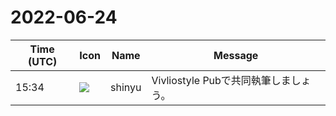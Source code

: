 # 2022-06-24

|Time (UTC)|Icon|Name|Message|
|---|---|---|---|
|15:34|![](https://avatars.slack-edge.com/2018-04-27/354445776386_e258f5ed5ba887b08668_72.jpg)|shinyu|Vivliostyle Pubで共同執筆しましょう。|
